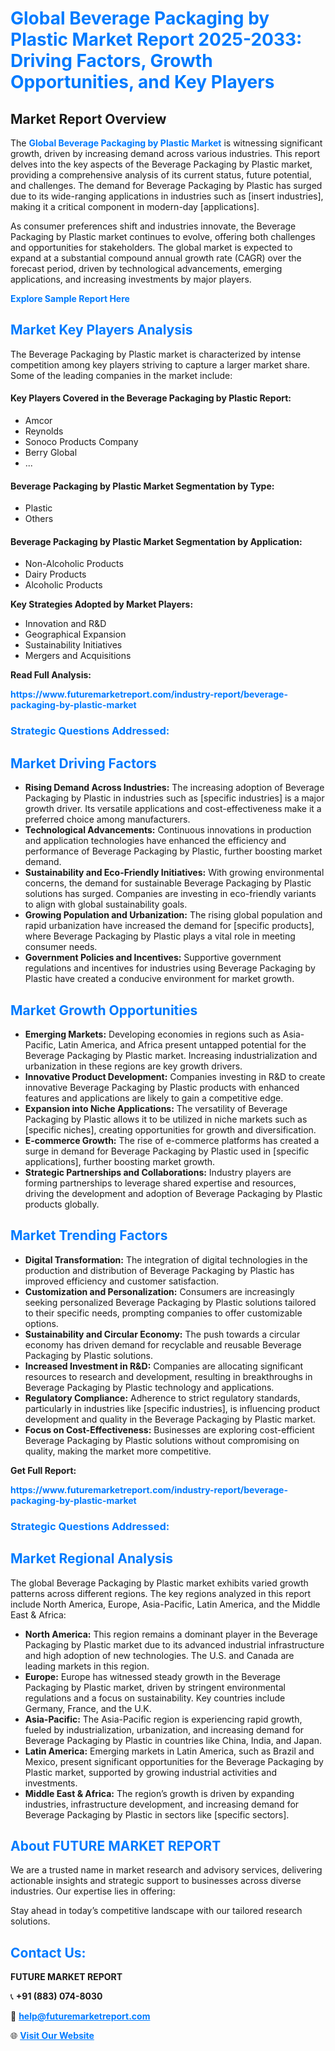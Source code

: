 <h1 style="color: #007BFF;">Global Beverage Packaging by Plastic Market Report 2025-2033: Driving Factors, Growth Opportunities, and Key Players</h1>

<section id="overview">
<h2>Market Report Overview</h2>
<p>The <a href="https://www.futuremarketreport.com/industry-report/beverage-packaging-by-plastic-market" style="color: #007BFF; text-decoration: none;"><strong>Global Beverage Packaging by Plastic Market</strong></a> is witnessing significant growth, driven by increasing demand across various industries. This report delves into the key aspects of the Beverage Packaging by Plastic market, providing a comprehensive analysis of its current status, future potential, and challenges. The demand for Beverage Packaging by Plastic has surged due to its wide-ranging applications in industries such as [insert industries], making it a critical component in modern-day [applications].</p>
<p>As consumer preferences shift and industries innovate, the Beverage Packaging by Plastic market continues to evolve, offering both challenges and opportunities for stakeholders. The global market is expected to expand at a substantial compound annual growth rate (CAGR) over the forecast period, driven by technological advancements, emerging applications, and increasing investments by major players.</p>
</section>

<section id="overview">
<p><a href="https://www.futuremarketreport.com/request-sample/reportId=106347" style="color: #007BFF; text-decoration: none;"><strong>Explore Sample Report Here</strong></a></p>
</section>

<section id="key-players">
<h2 style="color: #007BFF;">Market Key Players Analysis</h2>
<p>The Beverage Packaging by Plastic market is characterized by intense competition among key players striving to capture a larger market share. Some of the leading companies in the market include:</p>
<h4>Key Players Covered in the Beverage Packaging by Plastic Report:</h4>
<ul><li>Amcor</li><li>Reynolds</li><li>Sonoco Products Company</li><li>Berry Global</li><li>...</li></ul>
<h4>Beverage Packaging by Plastic Market Segmentation by Type:</h4>
<ul><li>Plastic</li><li>Others</li></ul>

<h4>Beverage Packaging by Plastic Market Segmentation by Application:</h4>
<ul><li>Non-Alcoholic Products</li><li>Dairy Products</li><li>Alcoholic Products</li></ul>
<p><strong>Key Strategies Adopted by Market Players:</strong></p>
<ul>
<li>Innovation and R&D</li>
<li>Geographical Expansion</li>
<li>Sustainability Initiatives</li>
<li>Mergers and Acquisitions</li>
</ul>
</section>

<section>
<p><strong>Read Full Analysis: </strong></p><a href="https://www.futuremarketreport.com/industry-report/beverage-packaging-by-plastic-market" style="color: #007BFF; text-decoration: none;"><strong>https://www.futuremarketreport.com/industry-report/beverage-packaging-by-plastic-market</strong></a>
<h3 style="color: #007BFF;">Strategic Questions Addressed:</h3>
</section>

<section id="driving-factors">
<h2 style="color: #007BFF;">Market Driving Factors</h2>
<ul>
<li><strong>Rising Demand Across Industries:</strong> The increasing adoption of Beverage Packaging by Plastic in industries such as [specific industries] is a major growth driver. Its versatile applications and cost-effectiveness make it a preferred choice among manufacturers.</li>
<li><strong>Technological Advancements:</strong> Continuous innovations in production and application technologies have enhanced the efficiency and performance of Beverage Packaging by Plastic, further boosting market demand.</li>
<li><strong>Sustainability and Eco-Friendly Initiatives:</strong> With growing environmental concerns, the demand for sustainable Beverage Packaging by Plastic solutions has surged. Companies are investing in eco-friendly variants to align with global sustainability goals.</li>
<li><strong>Growing Population and Urbanization:</strong> The rising global population and rapid urbanization have increased the demand for [specific products], where Beverage Packaging by Plastic plays a vital role in meeting consumer needs.</li>
<li><strong>Government Policies and Incentives:</strong> Supportive government regulations and incentives for industries using Beverage Packaging by Plastic have created a conducive environment for market growth.</li>
</ul>
</section>

<section id="growth-opportunities">
<h2 style="color: #007BFF;">Market Growth Opportunities</h2>
<ul>
<li><strong>Emerging Markets:</strong> Developing economies in regions such as Asia-Pacific, Latin America, and Africa present untapped potential for the Beverage Packaging by Plastic market. Increasing industrialization and urbanization in these regions are key growth drivers.</li>
<li><strong>Innovative Product Development:</strong> Companies investing in R&D to create innovative Beverage Packaging by Plastic products with enhanced features and applications are likely to gain a competitive edge.</li>
<li><strong>Expansion into Niche Applications:</strong> The versatility of Beverage Packaging by Plastic allows it to be utilized in niche markets such as [specific niches], creating opportunities for growth and diversification.</li>
<li><strong>E-commerce Growth:</strong> The rise of e-commerce platforms has created a surge in demand for Beverage Packaging by Plastic used in [specific applications], further boosting market growth.</li>
<li><strong>Strategic Partnerships and Collaborations:</strong> Industry players are forming partnerships to leverage shared expertise and resources, driving the development and adoption of Beverage Packaging by Plastic products globally.</li>
</ul>
</section>

<section id="trending-factors">
<h2 style="color: #007BFF;">Market Trending Factors</h2>
<ul>
<li><strong>Digital Transformation:</strong> The integration of digital technologies in the production and distribution of Beverage Packaging by Plastic has improved efficiency and customer satisfaction.</li>
<li><strong>Customization and Personalization:</strong> Consumers are increasingly seeking personalized Beverage Packaging by Plastic solutions tailored to their specific needs, prompting companies to offer customizable options.</li>
<li><strong>Sustainability and Circular Economy:</strong> The push towards a circular economy has driven demand for recyclable and reusable Beverage Packaging by Plastic solutions.</li>
<li><strong>Increased Investment in R&D:</strong> Companies are allocating significant resources to research and development, resulting in breakthroughs in Beverage Packaging by Plastic technology and applications.</li>
<li><strong>Regulatory Compliance:</strong> Adherence to strict regulatory standards, particularly in industries like [specific industries], is influencing product development and quality in the Beverage Packaging by Plastic market.</li>
<li><strong>Focus on Cost-Effectiveness:</strong> Businesses are exploring cost-efficient Beverage Packaging by Plastic solutions without compromising on quality, making the market more competitive.</li>
</ul>
</section>

<section>
<p><strong>Get Full Report: </strong></p><a href="https://www.futuremarketreport.com/industry-report/beverage-packaging-by-plastic-market" style="color: #007BFF; text-decoration: none;"><strong>https://www.futuremarketreport.com/industry-report/beverage-packaging-by-plastic-market</strong></a>
<h3 style="color: #007BFF;">Strategic Questions Addressed:</h3>
</section>


<section id="regional-analysis">
<h2 style="color: #007BFF;">Market Regional Analysis</h2>
<p>The global Beverage Packaging by Plastic market exhibits varied growth patterns across different regions. The key regions analyzed in this report include North America, Europe, Asia-Pacific, Latin America, and the Middle East & Africa:</p>
<ul>
<li><strong>North America:</strong> This region remains a dominant player in the Beverage Packaging by Plastic market due to its advanced industrial infrastructure and high adoption of new technologies. The U.S. and Canada are leading markets in this region.</li>
<li><strong>Europe:</strong> Europe has witnessed steady growth in the Beverage Packaging by Plastic market, driven by stringent environmental regulations and a focus on sustainability. Key countries include Germany, France, and the U.K.</li>
<li><strong>Asia-Pacific:</strong> The Asia-Pacific region is experiencing rapid growth, fueled by industrialization, urbanization, and increasing demand for Beverage Packaging by Plastic in countries like China, India, and Japan.</li>
<li><strong>Latin America:</strong> Emerging markets in Latin America, such as Brazil and Mexico, present significant opportunities for the Beverage Packaging by Plastic market, supported by growing industrial activities and investments.</li>
<li><strong>Middle East & Africa:</strong> The region’s growth is driven by expanding industries, infrastructure development, and increasing demand for Beverage Packaging by Plastic in sectors like [specific sectors].</li>
</ul>
</section>

<footer>
<h2 style="color: #007BFF;">About FUTURE MARKET REPORT</h2>
<p>We are a trusted name in market research and advisory services, delivering actionable insights and strategic support to businesses across diverse industries. Our expertise lies in offering:</p>

<p>Stay ahead in today’s competitive landscape with our tailored research solutions.</p>

<h2 style="color: #007BFF;">Contact Us:</h2>
<p><strong>FUTURE MARKET REPORT</strong></p>
<p>📞 <strong>+91 (883) 074-8030</strong></p>
<p>📧 <strong><a href="mailto:help@futuremarketreport.com" style="color: #007BFF;">help@futuremarketreport.com</a></strong></p>
<p>🌐 <strong><a href="https://www.futuremarketreport.com/" style="color: #007BFF;">Visit Our Website</a></strong></p>
</footer>